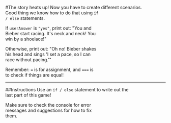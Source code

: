 #The story heats up!
Now you have to create different scenarios.  
Good thing we know how to do that using `if `  
`/ else` statements.

If `userAnswer` is `"yes"`, print out:     "You and   
    Bieber start racing. It's neck and neck! You  
    win by a shoelace!"

Otherwise, print out:     "Oh no! Bieber shakes  
    his head and sings 'I set a pace, so I can  
    race without pacing.'"

Remember: `=` is for assignment, and `===` is  
to check if things are equal!
***
##Instructions
Use an `if / else` statement to write out the   
last part of this game!

Make sure to check the console for error  
messages and suggestions for how to fix  
them.